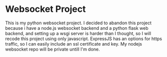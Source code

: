# Websocket Project
This is my python websocket project.
I decided to abandon this project because i have a node.js websocket backend and a python flask web backend, and setting up a wsgi server is harder than I thought, so I will recode this project using only javascript.
ExpressJS has an options for https traffic, so I can easily include an ssl certificate and key.
My nodejs websocket repo will be private untill I'm done.
